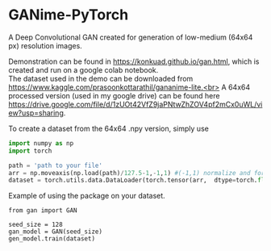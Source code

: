 # GANime-PyTorch
A Deep Convolutional GAN created for generation of low-medium (64x64 px) resolution images.

Demonstration can be found in https://konkuad.github.io/gan.html, which is created and run on a google colab notebook.<br>
The dataset used in the demo can be downloaded from https://www.kaggle.com/prasoonkottarathil/gananime-lite.<br>
A 64x64 processed version (used in my google drive) can be found here https://drive.google.com/file/d/1zUOt42VfZ9jaPNtwZhZOV4pf2mCx0uWL/view?usp=sharing.

To create a dataset from the 64x64 .npy version, simply use

```python
import numpy as np
import torch

path = 'path to your file'
arr = np.moveaxis(np.load(path)/127.5-1,-1,1) #(-1,1) normalize and format to C,W,H
dataset = torch.utils.data.DataLoader(torch.tensor(arr,  dtype=torch.float), batch_size=128, num_workers=2, shuffle=True)
```

Example of using the package on your dataset.
```
from gan import GAN

seed_size = 128
gan_model = GAN(seed_size)
gen_model.train(dataset)
```
